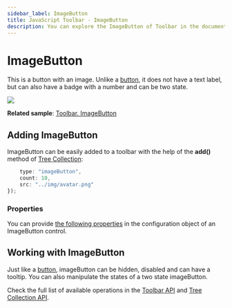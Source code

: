 ```yaml
---
sidebar_label: ImageButton
title: JavaScript Toolbar - ImageButton 
description: You can explore the ImageButton of Toolbar in the documentation of the DHTMLX JavaScript UI library. Browse developer guides and API reference, try out code examples and live demos, and download a free 30-day evaluation version of DHTMLX Suite.
---
```


# ImageButton

This is a button with an image. Unlike a [button](toolbar/button.md), it does not have a text label, but can also have a badge with a number and can be two state.

![](../assets/toolbar/image_button.png)

**Related sample**: [Toolbar. ImageButton](https://snippet.dhtmlx.com/vdiha09g)

## Adding ImageButton

ImageButton can be easily added to a toolbar with the help of the **add()** method of [Tree Collection](tree_collection.md):

```javascript
    type: "imageButton",
    count: 10,
    src: "../img/avatar.png"
});
```

### Properties

You can provide [the following properties](toolbar/api/api_imagebutton_properties.md) in the configuration object of an ImageButton control.

## Working with ImageButton

Just like a [button](toolbar/button.md), imageButton can be hidden, disabled and can have a tooltip. You can also manipulate the states of a two state imageButton.

Check the full list of available operations in the [Toolbar API](toolbar/api/api_overview.md) and [Tree Collection API](tree_collection.md).
